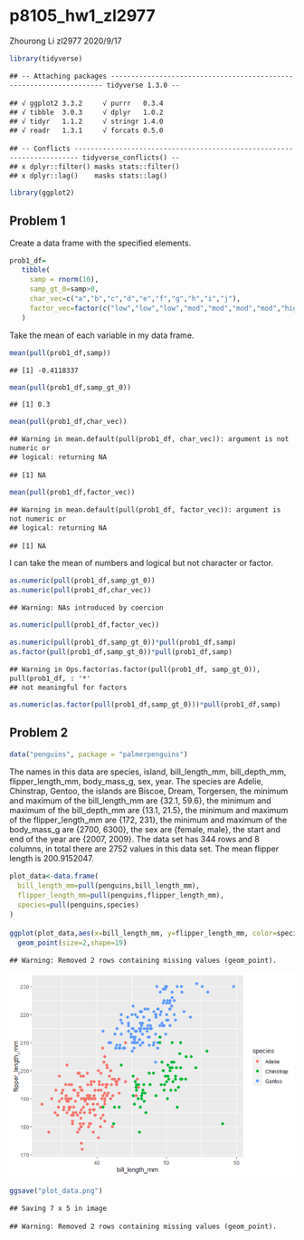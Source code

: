 p8105\_hw1\_zl2977
================
Zhourong Li zl2977
2020/9/17

``` r
library(tidyverse)
```

    ## -- Attaching packages -------------------------------------------------------------------- tidyverse 1.3.0 --

    ## √ ggplot2 3.3.2     √ purrr   0.3.4
    ## √ tibble  3.0.3     √ dplyr   1.0.2
    ## √ tidyr   1.1.2     √ stringr 1.4.0
    ## √ readr   1.3.1     √ forcats 0.5.0

    ## -- Conflicts ----------------------------------------------------------------------- tidyverse_conflicts() --
    ## x dplyr::filter() masks stats::filter()
    ## x dplyr::lag()    masks stats::lag()

``` r
library(ggplot2)
```

## Problem 1

Create a data frame with the specified elements.

``` r
prob1_df=
   tibble(
     samp = rnorm(10),
     samp_gt_0=samp>0,
     char_vec=c("a","b","c","d","e","f","g","h","i","j"),
     factor_vec=factor(c("low","low","low","mod","mod","mod","mod","high","high","high"))
   )
```

Take the mean of each variable in my data frame.

``` r
mean(pull(prob1_df,samp))
```

    ## [1] -0.4118337

``` r
mean(pull(prob1_df,samp_gt_0))
```

    ## [1] 0.3

``` r
mean(pull(prob1_df,char_vec))
```

    ## Warning in mean.default(pull(prob1_df, char_vec)): argument is not numeric or
    ## logical: returning NA

    ## [1] NA

``` r
mean(pull(prob1_df,factor_vec))
```

    ## Warning in mean.default(pull(prob1_df, factor_vec)): argument is not numeric or
    ## logical: returning NA

    ## [1] NA

I can take the mean of numbers and logical but not character or factor.

``` r
as.numeric(pull(prob1_df,samp_gt_0))
as.numeric(pull(prob1_df,char_vec))
```

    ## Warning: NAs introduced by coercion

``` r
as.numeric(pull(prob1_df,factor_vec))
```

``` r
as.numeric(pull(prob1_df,samp_gt_0))*pull(prob1_df,samp)
as.factor(pull(prob1_df,samp_gt_0))*pull(prob1_df,samp)
```

    ## Warning in Ops.factor(as.factor(pull(prob1_df, samp_gt_0)), pull(prob1_df, : '*'
    ## not meaningful for factors

``` r
as.numeric(as.factor(pull(prob1_df,samp_gt_0)))*pull(prob1_df,samp)
```

## Problem 2

``` r
data("penguins", package = "palmerpenguins")
```

The names in this data are species, island, bill\_length\_mm,
bill\_depth\_mm, flipper\_length\_mm, body\_mass\_g, sex, year. The
species are Adelie, Chinstrap, Gentoo, the islands are Biscoe, Dream,
Torgersen, the minimum and maximum of the bill\_length\_mm are {32.1,
59.6}, the minimum and maximum of the bill\_depth\_mm are {13.1, 21.5},
the minimum and maximum of the flipper\_length\_mm are {172, 231}, the
minimum and maximum of the body\_mass\_g are {2700, 6300}, the sex are
{female, male}, the start and end of the year are {2007, 2009}. The data
set has 344 rows and 8 columns, in total there are 2752 values in this
data set. The mean flipper length is 200.9152047.

``` r
plot_data<-data.frame(
  bill_length_mm=pull(penguins,bill_length_mm),
  flipper_length_mm=pull(penguins,flipper_length_mm),
  species=pull(penguins,species)
)

ggplot(plot_data,aes(x=bill_length_mm, y=flipper_length_mm, color=species))+
  geom_point(size=2,shape=19)
```

    ## Warning: Removed 2 rows containing missing values (geom_point).

![](p8105_hw1_zl2977_files/figure-gfm/plot_df-1.png)<!-- -->

``` r
ggsave("plot_data.png")
```

    ## Saving 7 x 5 in image

    ## Warning: Removed 2 rows containing missing values (geom_point).
